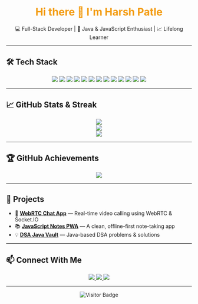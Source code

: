 <!-- Header Section -->
<h1 align="center" style="color:#f39c12;">Hi there 👋 I'm Harsh Patle</h1>
<p align="center">💻 Full-Stack Developer | 🚀 Java & JavaScript Enthusiast | 📈 Lifelong Learner</p>

---

## 🛠️ Tech Stack

<p align="center">
  <img src="https://img.shields.io/badge/HTML-E34F26?style=for-the-badge&logo=html5&logoColor=white"/>
  <img src="https://img.shields.io/badge/CSS-1572B6?style=for-the-badge&logo=css3&logoColor=white"/>
  <img src="https://img.shields.io/badge/JavaScript-F0DB4F?style=for-the-badge&logo=javascript&logoColor=black"/>
  <img src="https://img.shields.io/badge/React-20232a?style=for-the-badge&logo=react&logoColor=61dafb"/>
  <img src="https://img.shields.io/badge/Node.js-3C873A?style=for-the-badge&logo=node.js&logoColor=white"/>
  <img src="https://img.shields.io/badge/Express-000000?style=for-the-badge&logo=express&logoColor=white"/>
  <img src="https://img.shields.io/badge/MongoDB-4DB33D?style=for-the-badge&logo=mongodb&logoColor=white"/>
  <img src="https://img.shields.io/badge/Java-ED8B00?style=for-the-badge&logo=java&logoColor=white"/>
  <img src="https://img.shields.io/badge/MySQL-0d6efd?style=for-the-badge&logo=mysql&logoColor=white"/>
  <img src="https://img.shields.io/badge/Postman-F76935?style=for-the-badge&logo=postman&logoColor=white"/>
  <img src="https://img.shields.io/badge/Git-F05032?style=for-the-badge&logo=git&logoColor=white"/>
  <img src="https://img.shields.io/badge/GitHub-181717?style=for-the-badge&logo=github&logoColor=white"/>
  <img src="https://img.shields.io/badge/VS_Code-007ACC?style=for-the-badge&logo=visual-studio-code&logoColor=white"/>
</p>

---

## 📈 GitHub Stats & Streak

<p align="center">
  <img src="https://github-readme-stats.vercel.app/api?username=harshpatle&show_icons=true&theme=radical&border_radius=15&count_private=true" />
  <br />
  <img src="https://github-readme-streak-stats.herokuapp.com/?user=harshpatle&theme=radical&hide_border=true&date_format=M%20j%5B%2C%20Y%5D" />
  <br />
  <img src="https://github-readme-stats.vercel.app/api/top-langs/?username=harshpatle&layout=compact&theme=radical&langs_count=6" />
</p>

---

## 🏆 GitHub Achievements

<p align="center">
  <img src="https://github-profile-trophy.vercel.app/?username=harshpatle&theme=onedark&column=7&margin-w=10&margin-h=10" />
</p>

---

## 🚀 Projects

- 🔧 **[WebRTC Chat App](#)** — Real-time video calling using WebRTC & Socket.IO  
- 📚 **[JavaScript Notes PWA](#)** — A clean, offline-first note-taking app  
- 💡 **[DSA Java Vault](#)** — Java-based DSA problems & solutions  

---

## 📫 Connect With Me

<p align="center">
  <a href="mailto:your-email@example.com">
    <img src="https://img.shields.io/badge/Email-D14836?style=for-the-badge&logo=gmail&logoColor=white"/>
  </a>
  <a href="https://www.linkedin.com/in/harshpatle">
    <img src="https://img.shields.io/badge/LinkedIn-0A66C2?style=for-the-badge&logo=linkedin&logoColor=white"/>
  </a>
  <a href="https://your-portfolio-link.com">
    <img src="https://img.shields.io/badge/Portfolio-000000?style=for-the-badge&logo=firefox&logoColor=white"/>
  </a>
</p>

---

<p align="center">
  <img src="https://visitor-badge.laobi.icu/badge?page_id=harshpatle.harshpatle" alt="Visitor Badge" />
</p>
